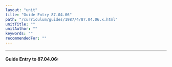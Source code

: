 ```yaml
---
layout: "unit"
title: "Guide Entry 87.04.06"
path: "/curriculum/guides/1987/4/87.04.06.x.html"
unitTitle: ""
unitAuthor: ""
keywords: ""
recommendedFor: ""
---
```

<body>
<hr/>
 <h4>
  Guide Entry to 87.04.06:
 </h4>
</body>